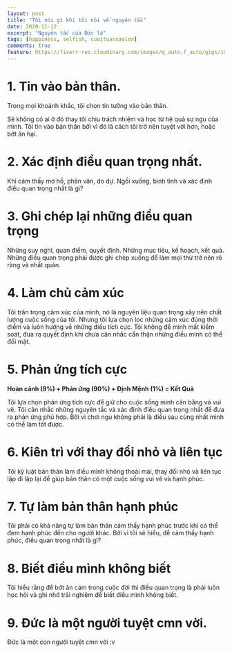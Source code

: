 ```yaml
---
layout: post
title: "Tôi nói gì khi tôi nói về nguyên tắc"
date: 2020-11-12
excerpt: "Nguyên tắc của Đức là"
tags: [happiness, selfish, cuoituanxaolon]
comments: true
feature: https://fiverr-res.cloudinary.com/images/q_auto,f_auto/gigs/154602312/original/8122f69ee57284812be8cfa9e197b9971f8effbc/create-chill-sad-music-video.jpg
---
```


# 1. Tin vào bản thân.

Trong mọi khoảnh khắc, tôi chọn tin tưởng vào bản thân.

Sẽ không có ai ở đó thay tôi chịu trách nhiệm và học từ hệ quả sự ngu của mình. Tôi tin vào bản thân bởi vì đó là cách tôi trở nên tuyệt vời hơn, hoặc bớt ăn hại.

# 2. Xác định điều quan trọng nhất.

Khi cảm thấy mơ hồ, phân vân, do dự. Ngồi xuống, bình tình và xác định điều quan trọng nhất là gì? 

# 3. Ghi chép lại những điều quan trọng

Những suy nghĩ, quan điểm, quyết định. Những mục tiêu, kế hoạch, kết quả. Những điều quan trọng phải được ghi chép xuống để làm mọi thứ trở nên rõ ràng và nhất quán. 

# 4. Làm chủ cảm xúc

Tôi trân trọng cảm xúc của mình, nó là nguyên liệu quan trọng xây nên chất lượng cuộc sống của tôi. Nhưng tôi lựa chọn lọc những cảm xúc đúng thời điểm và luôn hướng về những điều tích cực. Tôi không để mình mất kiểm soát, đưa ra quyết định khi chưa cân nhắc cẩn thận những điều mình có thể đối mặt. 

# 5. Phản ứng tích cực

**Hoàn cảnh (9%) + Phản ứng (90%) + Định Mệnh (1%) = Kết Quả**

Tôi lựa chọn phản ứng tích cực để giữ cho cuộc sống mình cân bằng và vui vẽ. Tôi cân nhắc những nguyên tắc và xác định điều quan trọng nhất để đưa ra phản ứng phù hợp. Bởi vì chơi ngu không phải là điều sau cùng nhất mình có thể làm tốt được.

# 6. Kiên trì với thay đổi nhỏ và liên tục

Tôi kỹ luật bản thân làm điều mình không thoải mái, thay đổi nhỏ và liên tục lặp đi lặp lại để giúp bản thân có một cuộc sống vui vẽ và hạnh phúc. 

# 7. Tự làm bản thân hạnh phúc

Tôi phải có khả năng tự làm bản thân cảm thấy hạnh phúc trước khi có thể đem hạnh phúc đến cho người khác. Bởi vì tôi sẽ hiểu, để cảm thấy hạnh phúc, điều quan trọng nhất là gì? 

# 8. Biết điều mình không biết

Tôi hiểu rằng để bớt ăn cám trong cuộc đời thì điều quan trọng là phải luôn học hỏi và ghi nhớ trải nghiệm để biết điều mình không biết.

# 9. Đức là một người tuyệt cmn vời.

Đức là một con người tuyệt cmn vời :v

